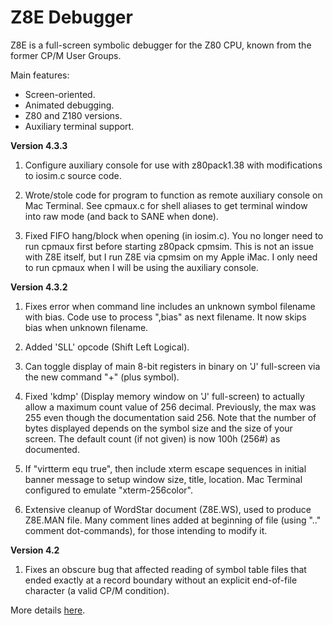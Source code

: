 # Z8E Debugger


Z8E is a full-screen symbolic debugger for the Z80 CPU, known from the
former CP/M User Groups.

Main features:

* Screen-oriented.
* Animated debugging.
* Z80 and Z180 versions.
* Auxiliary terminal support.


**Version 4.3.3**

1. Configure auxiliary console for use with z80pack1.38 with
   modifications to iosim.c source code.

2. Wrote/stole code for program to function as remote auxiliary
   console on Mac Terminal. See cpmaux.c for shell aliases to
   get terminal window into raw mode (and back to SANE when done).

3. Fixed FIFO hang/block when opening (in iosim.c). You no longer
   need to run cpmaux first before starting z80pack cpmsim. This is
   not an issue with Z8E itself, but I run Z8E via cpmsim on my
   Apple iMac. I only need to run cpmaux when I will be using the
   auxiliary console.

**Version 4.3.2**

1. Fixes error when command line includes an unknown symbol filename
   with bias.  Code use to process ",bias" as next filename.  It now
   skips bias when unknown filename.

2. Added 'SLL' opcode (Shift Left Logical).

3. Can toggle display of main 8-bit registers in binary on 'J'
   full-screen via the new command "+" (plus symbol).

4. Fixed 'kdmp' (Display memory window on 'J' full-screen) to actually
   allow a maximum count value of 256 decimal.  Previously, the max
   was 255 even though the documentation said 256.  Note that the
   number of bytes displayed depends on the symbol size and the size
   of your screen.  The default count (if not given) is now 100h
   (256#) as documented.

5. If "virtterm equ true", then include xterm escape sequences in
   initial banner message to setup window size, title, location.
   Mac Terminal configured to emulate "xterm-256color".

6. Extensive cleanup of WordStar document (Z8E.WS), used to produce
   Z8E.MAN file.  Many comment lines added at beginning of file (using
   ".." comment dot-commands), for those intending to modify it.


**Version 4.2**

1. Fixes an obscure bug that affected reading of symbol table files
   that ended exactly at a record boundary without an explicit
   end-of-file character (a valid CP/M condition).

More details [here](http://p112.sourceforge.net/index.php?z8e).
